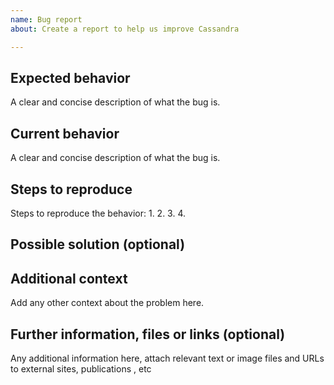 ```yaml
---
name: Bug report
about: Create a report to help us improve Cassandra

---
```


## Expected behavior
A clear and concise description of what the bug is.

## Current behavior
A clear and concise description of what the bug is.

## Steps to reproduce
Steps to reproduce the behavior:
1. 
2. 
3. 
4. 

## Possible solution (optional)

## Additional context
Add any other context about the problem here.

## Further information, files or links (optional)
Any additional information here, attach relevant text or image files and URLs to external sites, publications , etc
